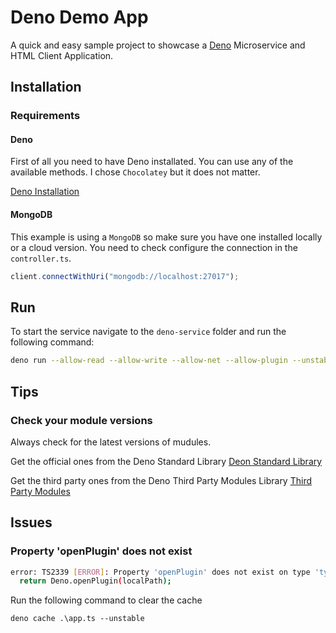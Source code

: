 # Deno Demo App

A quick and easy sample project to showcase a [Deno](https://deno.land/) Microservice and HTML Client Application.

## Installation

### Requirements

#### Deno

First of all you need to have Deno installated. You can use any of the available methods. I chose `Chocolatey` but it does not matter.

[Deno Installation](https://deno.land/manual/getting_started/installation)

#### MongoDB

This example is using a `MongoDB` so make sure you have one installed locally or a cloud version. You need to check configure the connection in the `controller.ts`.

```Typescript
client.connectWithUri("mongodb://localhost:27017");
```

## Run

To start the service navigate to the `deno-service` folder and run the following command:

```bash
deno run --allow-read --allow-write --allow-net --allow-plugin --unstable .\app.ts
```

## Tips

### Check your module versions

Always check for the latest versions of mudules.

Get the official ones from the Deno Standard Library
[Deon Standard Library](https://deno.land/std)

Get the third party ones from the Deno Third Party Modules Library
[Third Party Modules](https://deno.land/x)

## Issues

### Property 'openPlugin' does not exist

```bash
error: TS2339 [ERROR]: Property 'openPlugin' does not exist on type 'typeof Deno'. 'Deno.openPlugin' is an unstable API. Did you forget to run with the '--unstable' flag?
  return Deno.openPlugin(localPath);
```

Run the following command to clear the cache

`deno cache .\app.ts --unstable`
